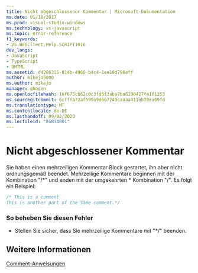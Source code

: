 ```yaml
---
title: Nicht abgeschlossener Kommentar | Microsoft-Dokumentation
ms.date: 01/18/2017
ms.prod: visual-studio-windows
ms.technology: vs-javascript
ms.topic: error-reference
f1_keywords:
- VS.WebClient.Help.SCRIPT1016
dev_langs:
- JavaScript
- TypeScript
- DHTML
ms.assetid: d4286315-814b-4966-b4c4-1ee19d796eff
author: mikejo5000
ms.author: mikejo
manager: ghogen
ms.openlocfilehash: 16f675cb62c0c3fd5f3aba7ba6190427fe101353
ms.sourcegitcommit: 6cfffa72af599a9d667249caaaa411bb28ea69fd
ms.translationtype: MT
ms.contentlocale: de-DE
ms.lasthandoff: 09/02/2020
ms.locfileid: "85814801"
---
```

# <a name="unterminated-comment"></a>Nicht abgeschlossener Kommentar
Sie haben einen mehrzeiligen Kommentar Block gestartet, ihn aber nicht ordnungsgemäß beendet. Mehrzeilige Kommentare beginnen mit der Kombination "/*" und enden mit der umgekehrten \* Kombination "/". Es folgt ein Beispiel:  
  
```JavaScript  
/* This is a comment  
This is another part of the same comment.*/  
```  
  
### <a name="to-correct-this-error"></a>So beheben Sie diesen Fehler  
  
- Stellen Sie sicher, dass Sie mehrzeilige Kommentare mit "*/" beenden.  
  
## <a name="see-also"></a>Weitere Informationen  
 [Comment-Anweisungen](../../javascript/reference/comment-statements-javascript.md)
